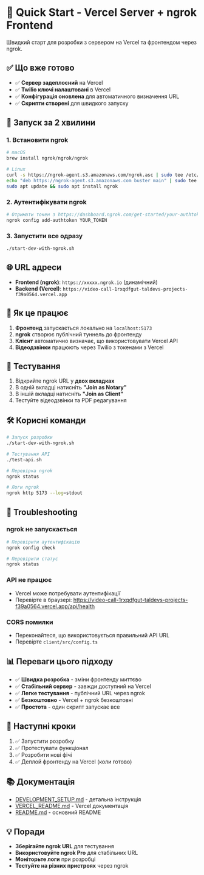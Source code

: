 # 🚀 Quick Start - Vercel Server + ngrok Frontend

Швидкий старт для розробки з сервером на Vercel та фронтендом через ngrok.

## ✅ Що вже готово

- ✅ **Сервер задеплоєний** на Vercel
- ✅ **Twilio ключі налаштовані** в Vercel
- ✅ **Конфігурація оновлена** для автоматичного визначення URL
- ✅ **Скрипти створені** для швидкого запуску

## 🚀 Запуск за 2 хвилини

### 1. Встановити ngrok
```bash
# macOS
brew install ngrok/ngrok/ngrok

# Linux
curl -s https://ngrok-agent.s3.amazonaws.com/ngrok.asc | sudo tee /etc/apt/trusted.gpg.d/ngrok.asc >/dev/null
echo "deb https://ngrok-agent.s3.amazonaws.com buster main" | sudo tee /etc/apt/sources.list.d/ngrok.list
sudo apt update && sudo apt install ngrok
```

### 2. Аутентифікувати ngrok
```bash
# Отримати токен з https://dashboard.ngrok.com/get-started/your-authtoken
ngrok config add-authtoken YOUR_TOKEN
```

### 3. Запустити все одразу
```bash
./start-dev-with-ngrok.sh
```

## 🌐 URL адреси

- **Frontend (ngrok)**: `https://xxxxx.ngrok.io` (динамічний)
- **Backend (Vercel)**: `https://video-call-1rxqdfgut-taldevs-projects-f39a0564.vercel.app`

## 🔧 Як це працює

1. **Фронтенд** запускається локально на `localhost:5173`
2. **ngrok** створює публічний туннель до фронтенду
3. **Клієнт** автоматично визначає, що використовувати Vercel API
4. **Відеодзвінки** працюють через Twilio з токенами з Vercel

## 📝 Тестування

1. Відкрийте ngrok URL у **двох вкладках**
2. В одній вкладці натисніть **"Join as Notary"**
3. В іншій вкладці натисніть **"Join as Client"**
4. Тестуйте відеодзвінки та PDF редагування

## 🛠️ Корисні команди

```bash
# Запуск розробки
./start-dev-with-ngrok.sh

# Тестування API
./test-api.sh

# Перевірка ngrok
ngrok status

# Логи ngrok
ngrok http 5173 --log=stdout
```

## 🔧 Troubleshooting

### ngrok не запускається
```bash
# Перевірити аутентифікацію
ngrok config check

# Перевірити статус
ngrok status
```

### API не працює
- Vercel може потребувати аутентифікації
- Перевірте в браузері: https://video-call-1rxqdfgut-taldevs-projects-f39a0564.vercel.app/api/health

### CORS помилки
- Переконайтеся, що використовується правильний API URL
- Перевірте `client/src/config.ts`

## 📊 Переваги цього підходу

- ✅ **Швидка розробка** - зміни фронтенду миттєво
- ✅ **Стабільний сервер** - завжди доступний на Vercel
- ✅ **Легке тестування** - публічний URL через ngrok
- ✅ **Безкоштовно** - Vercel + ngrok безкоштовні
- ✅ **Простота** - один скрипт запускає все

## 🎯 Наступні кроки

1. ✅ Запустити розробку
2. ✅ Протестувати функціонал
3. ✅ Розробити нові фічі
4. ✅ Деплой фронтенду на Vercel (коли готово)

## 📚 Документація

- [DEVELOPMENT_SETUP.md](DEVELOPMENT_SETUP.md) - детальна інструкція
- [VERCEL_README.md](VERCEL_README.md) - Vercel документація
- [README.md](README.md) - основний README

## 💡 Поради

- **Зберігайте ngrok URL** для тестування
- **Використовуйте ngrok Pro** для стабільних URL
- **Моніторьте логи** при розробці
- **Тестуйте на різних пристроях** через ngrok






